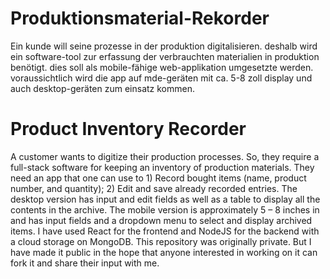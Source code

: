# Produktionsmaterial-Rekorder
Ein kunde will seine prozesse in der produktion digitalisieren.
deshalb wird ein software-tool zur erfassung der verbrauchten materialien in produktion benötigt. 
dies soll als mobile-fähige web-applikation umgesetzte werden. 
voraussichtlich wird die app auf mde-geräten mit ca. 5-8 zoll display und auch desktop-geräten zum einsatz kommen.

# Product Inventory Recorder

A customer wants to digitize their production processes. So, they require a full-stack software for keeping an inventory of production materials. They need an app that one can use to 1) Record bought items (name, product number, and quantity); 2) Edit and save already recorded entries. 
The desktop version has input and edit fields as well as a table to display all the contents in the archive. The mobile version is approximately 5 – 8 inches in and has input fields and a dropdown menu to select and display archived items.
I have used React for the frontend and NodeJS for the backend with a cloud storage on MongoDB.
This repository was originally private. But I have made it public in the hope that anyone interested in working on it can fork it and share their input with me.
